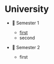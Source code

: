 # University
- :blue_book: Semester 1
  - [first](https://www.google.com/)
  - second

- :notebook_with_decorative_cover: Semester 2
  - first
